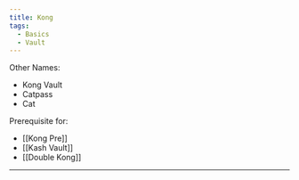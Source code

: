 ```yaml
---
title: Kong
tags:
  - Basics
  - Vault
---
```

Other Names:
* Kong Vault
* Catpass
* Cat

Prerequisite for: 
* [[Kong Pre]]
* [[Kash Vault]]
* [[Double Kong]]


---